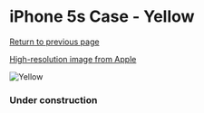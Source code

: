 # iPhone 5s Case - Yellow

[Return to previous page](/iphone_5s)

[High-resolution image from Apple](https://store.storeimages.cdn-apple.com/8756/as-images.apple.com/is/MF043?wid=4500&hei=4500&fmt=png)

<div style="width: 384px"><img src="/everypreview/MF043.png" alt="Yellow"></div>

### Under construction
